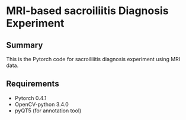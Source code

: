 # MRI-based sacroiliitis Diagnosis Experiment

## Summary
This is the Pytorch code for sacroiliiitis diagnosis experiment using MRI data.

## Requirements

- Pytorch 0.4.1
- OpenCV-python 3.4.0
- pyQT5 (for annotation tool)